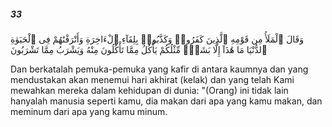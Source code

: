##### 33

<span class="ayah">وَقَالَ ٱلْمَلَأُ مِن قَوْمِهِ ٱلَّذِينَ كَفَرُوا۟ وَكَذَّبُوا۟ بِلِقَآءِ ٱلْءَاخِرَةِ وَأَتْرَفْنَٰهُمْ فِى ٱلْحَيَوٰةِ ٱلدُّنْيَا مَا هَٰذَآ إِلَّا بَشَرٌۭ مِّثْلُكُمْ يَأْكُلُ مِمَّا تَأْكُلُونَ مِنْهُ وَيَشْرَبُ مِمَّا تَشْرَبُونَ</span>

<span class="ayah_translation">Dan berkatalah pemuka-pemuka yang kafir di antara kaumnya dan yang mendustakan akan menemui hari akhirat (kelak) dan yang telah Kami mewahkan mereka dalam kehidupan di dunia: "(Orang) ini tidak lain hanyalah manusia seperti kamu, dia makan dari apa yang kamu makan, dan meminum dari apa yang kamu minum.</span>

